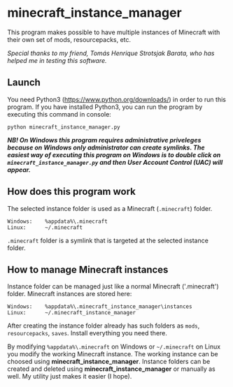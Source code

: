# minecraft_instance_manager
This program makes possible to have multiple instances of Minecraft with their own set of mods, resourcepacks, etc.

*Special thanks to my friend, Tomás Henrique Strotsjak Barata, who has helped me in testing this software.*


## Launch

You need Python3 (https://www.python.org/downloads/) in order to run this program.
If you have installed Python3, you can run the program by executing this command in console:

`python minecraft_instance_manager.py`

***NB! On Windows this program requires administrative priveleges because on Windows only administrator can create symlinks.
The easiest way of executing this program on Windows is to double click on `minecraft_instance_manager.py` and then User Account Control (UAC) will appear.***


## How does this program work

The selected instance folder is used as a Minecraft (`.minecraft`) folder.

```
Windows:    %appdata%\.minecraft
Linux:      ~/.minecraft
```

`.minecraft` folder is a symlink that is targeted at the selected instance folder.


## How to manage Minecraft instances

Instance folder can be managed just like a normal Minecraft ('.minecraft') folder.
Minecraft instances are stored here:

```
Windows:    %appdata%\.minecraft_instance_manager\instances
Linux:      ~/.minecraft_instance_manager
```

After creating the instance folder already has such folders as `mods`, `resourcepacks`, `saves`.
Install everything you need there.

By modifying `%appdata%\.minecraft` on Windows or `~/.minecraft` on Linux you modify the working Minecraft instance. The working instance can be choosed using **minecraft_instance_manager**. Instance folders can be created and deleted using **minecraft_instance_manager** or manually as well. My utility just makes it easier (I hope).
